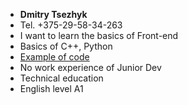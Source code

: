 - **Dmitry Tsezhyk**
- Tel. +375-29-58-34-263
- I want to learn the basics of Front-end
- Basics of C++, Python
- [Example of code]( https://github.com/Dmaltezh/Task4_08_02_23.git )
- No work experience of Junior Dev
- Technical education
- English level A1